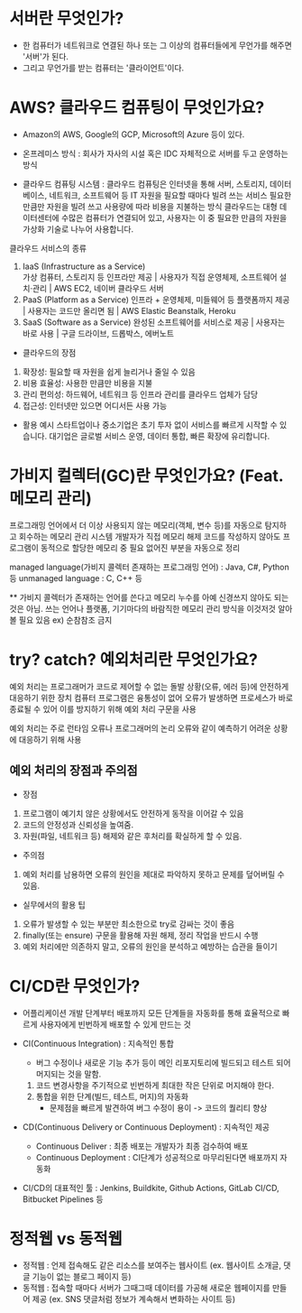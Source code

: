 
# 서버란 무엇인가?

- 한 컴퓨터가 네트워크로 연결된 하나 또는 그 이상의 컴퓨터들에게 무언가를 해주면 '서버'가 된다.
- 그리고 무언가를 받는 컴퓨터는 '클라이언트'이다.

# AWS? 클라우드 컴퓨팅이 무엇인가요?

- Amazon의 AWS, Google의 GCP, Microsoft의 Azure 등이 있다.
- 온프레미스 방식 : 회사가 자사의 시설 혹은 IDC 자체적으로 서버를 두고 운영하는 방식

- 클라우드 컴퓨팅 시스템 :
클라우드 컴퓨팅은 인터넷을 통해 서버, 스토리지, 데이터베이스, 네트워크, 소프트웨어 등 IT 자원을 필요할 때마다 빌려 쓰는 서비스
필요한 만큼만 자원을 빌려 쓰고 사용량에 따라 비용을 지불하는 방식 클라우드는 대형 데이터센터에 수많은 컴퓨터가 연결되어 있고, 
사용자는 이 중 필요한 만큼의 자원을 가상화 기술로 나누어 사용합니다.

클라우드 서비스의 종류
1. IaaS (Infrastructure as a Service)	
가상 컴퓨터, 스토리지 등 인프라만 제공 | 사용자가 직접 운영체제, 소프트웨어 설치·관리	| AWS EC2, 네이버 클라우드 서버
2. PaaS (Platform as a Service)	
인프라 + 운영체제, 미들웨어 등 플랫폼까지 제공 | 사용자는 코드만 올리면 됨 | AWS Elastic Beanstalk, Heroku
3. SaaS (Software as a Service)	
완성된 소프트웨어를 서비스로 제공 | 사용자는 바로 사용 | 구글 드라이브, 드롭박스, 에버노트

- 클라우드의 장점
1. 확장성: 필요할 때 자원을 쉽게 늘리거나 줄일 수 있음
2. 비용 효율성: 사용한 만큼만 비용을 지불
3. 관리 편의성: 하드웨어, 네트워크 등 인프라 관리를 클라우드 업체가 담당
4. 접근성: 인터넷만 있으면 어디서든 사용 가능

- 활용 예시
스타트업이나 중소기업은 초기 투자 없이 서비스를 빠르게 시작할 수 있습니다.
대기업은 글로벌 서비스 운영, 데이터 통합, 빠른 확장에 유리합니다.

# 가비지 컬렉터(GC)란 무엇인가요? (Feat. 메모리 관리)

프로그래밍 언어에서 더 이상 사용되지 않는 메모리(객체, 변수 등)를 자동으로 탐지하고 회수하는 메모리 관리 시스템
개발자가 직접 메모리 해제 코드를 작성하지 않아도 프로그램이 동적으로 할당한 메모리 중 필요 없어진 부분을 자동으로 정리

managed language(가비지 콜렉터 존재하는 프로그래밍 언어) : Java, C#, Python 등 
unmanaged language : C, C++ 등

** 가비지 콜렉터가 존재하는 언어를 쓴다고 메모리 누수를 아예 신경쓰지 않아도 되는 것은 아님.
쓰는 언어나 플랫폼, 기기마다의 바람직한 메모리 관리 방식을 이것저것 알아볼 필요 있음
ex) 순참참조 금지

# try? catch? 예외처리란 무엇인가요?

예외 처리는 프로그래머가 코드로 제어할 수 없는 돌발 상황(오류, 에러 등)에 안전하게 대응하기 위한 장치
컴퓨터 프로그램은 융통성이 없어 오류가 발생하면 프로세스가 바로 종료될 수 있어 이를 방지하기 위해 예외 처리 구문을 사용

예외 처리는 주로 런타임 오류나 프로그래머의 논리 오류와 같이 예측하기 어려운 상황에 대응하기 위해 사용

## 예외 처리의 장점과 주의점
- 장점
1. 프로그램이 예기치 않은 상황에서도 안전하게 동작을 이어갈 수 있음
2. 코드의 안정성과 신뢰성을 높여줌.
3. 자원(파일, 네트워크 등) 해제와 같은 후처리를 확실하게 할 수 있음.

- 주의점
1. 예외 처리를 남용하면 오류의 원인을 제대로 파악하지 못하고 문제를 덮어버릴 수 있음.

- 실무에서의 활용 팁
1. 오류가 발생할 수 있는 부분만 최소한으로 try로 감싸는 것이 좋음
2. finally(또는 ensure) 구문을 활용해 자원 해제, 정리 작업을 반드시 수행
3. 예외 처리에만 의존하지 말고, 오류의 원인을 분석하고 예방하는 습관을 들이기

# CI/CD란 무엇인가?

- 어플리케이션 개발 단계부터 배포까지 모든 단계들을 자동화를 통해 효율적으로 빠르게 사용자에게 빈번하게 배포할 수 있게 만드는 것
- CI(Continuous Integration) : 지속적인 통합
    - 버그 수정이나 새로운 기능 추가 등이 메인 리포지토리에 빌드되고 테스트 되어 머지되는 것을 말함.
    1. 코드 변경사항을 주기적으로 빈번하게 최대한 작은 단위로 머지해야 한다.
    2. 통합을 위한 단계(빌드, 테스트, 머지)의 자동화
        - 문제점을 빠르게 발견하여 버그 수정이 용이 -> 코드의 퀄리티 향상
    
- CD(Continuous Delivery or Continuous Deployment) : 지속적인 제공
    - Continuous Deliver : 최종 배포는 개발자가 최종 검수하여 배포
    - Continuous Deployment : CI단계가 성공적으로 마무리된다면 배포까지 자동화

- CI/CD의 대표적인 툴 : Jenkins, Buildkite, Github Actions, GitLab CI/CD, Bitbucket Pipelines 등

# 정적웹 vs 동적웹

- 정적웹 : 언제 접속해도 같은 리소스를 보여주는 웹사이트 (ex. 웹사이트 소개글, 댓글 기능이 없는 블로그 페이지 등)
- 동적웹 : 접속할 때마다 서버가 그때그때 데이터를 가공해 새로운 웹페이지를 만들어 제공 (ex. SNS 댓글처럼 정보가 계속해서 변화하는 사이트 등)



